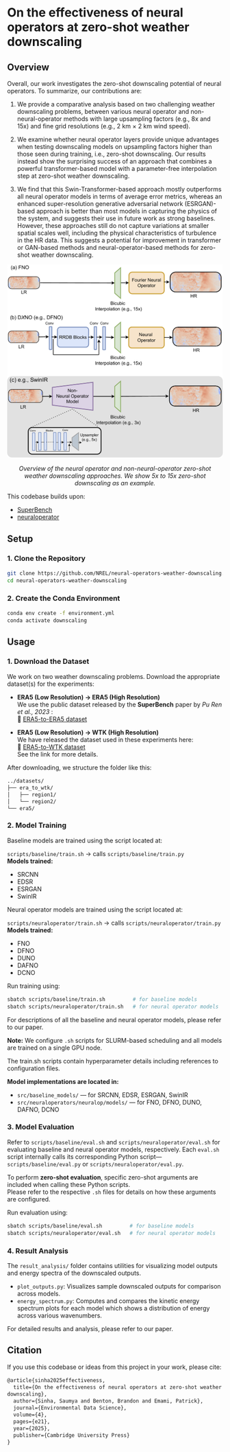 # On the effectiveness of neural operators at zero-shot weather downscaling

## Overview

Overall, our work investigates the zero-shot downscaling potential of neural operators. To summarize, our contributions are:

1. We provide a comparative analysis based on two challenging weather downscaling problems, between various neural operator and non-neural-operator methods with large upsampling factors (e.g., 8x and 15x) and fine grid resolutions (e.g., 2 km × 2 km wind speed).

2. We examine whether neural operator layers provide unique advantages when testing downscaling models on upsampling factors higher than those seen during training, i.e., zero-shot downscaling. Our results instead show the surprising success of an approach that combines a powerful transformer-based model with a parameter-free interpolation step at zero-shot weather downscaling.

3. We find that this Swin-Transformer-based approach mostly outperforms all neural operator models in terms of average error metrics, whereas an enhanced super-resolution generative adversarial network (ESRGAN)-based approach is better than most models in capturing the physics of the system, and suggests their use in future work as strong baselines. However, these approaches still do not capture variations at smaller spatial scales well, including the physical characteristics of turbulence in the HR data. This suggests a potential for improvement in transformer or GAN-based methods and neural-operator-based methods for zero-shot weather downscaling.

<p align="center">
  <img src="assets/Zero_Shot_framework.png" alt="Framework Overview" width="700"/>
</p>

<p align="center"><em>Overview of the neural operator and non-neural-operator zero-shot weather downscaling approaches. We show 5x to 15x zero-shot downscaling as an example.</em></p>

This codebase builds upon:
- [SuperBench](https://github.com/erichson/SuperBench)
- [neuraloperator](https://github.com/neuraloperator/neuraloperator)

## Setup

### 1. Clone the Repository

```bash
git clone https://github.com/NREL/neural-operators-weather-downscaling.git
cd neural-operators-weather-downscaling
```

### 2. Create the Conda Environment

```bash
conda env create -f environment.yml
conda activate downscaling
```

## Usage

### 1. Download the Dataset
We work on two weather downscaling problems. Download the appropriate dataset(s) for the experiments:

- **ERA5 (Low Resolution) → ERA5 (High Resolution)**  
  We use the public dataset released by the **SuperBench** paper by *Pu Ren et al., 2023* :   
  🔗 [ERA5-to-ERA5 dataset](https://portal.nersc.gov/project/dasrepo/superbench/climate.tar)

- **ERA5 (Low Resolution) → WTK (High Resolution)**  
  We have released the dataset used in these experiments here:  
  🔗 [ERA5-to-WTK dataset](https://data.openei.org/submissions/6210)  
  See the link for more details.

After downloading, we structure the folder like this:
```
../datasets/
├── era_to_wtk/
│   ├── region1/
│   └── region2/
└── era5/
```

### 2. Model Training

Baseline models are trained using the script located at:

`scripts/baseline/train.sh` → calls `scripts/baseline/train.py`  
  **Models trained:**  
  - SRCNN  
  - EDSR  
  - ESRGAN  
  - SwinIR  

Neural operator models are trained using the script located at:

`scripts/neuraloperator/train.sh` → calls `scripts/neuraloperator/train.py`  
  **Models trained:**  
  - FNO  
  - DFNO  
  - DUNO  
  - DAFNO  
  - DCNO  

Run training using:

```bash
sbatch scripts/baseline/train.sh         # for baseline models
sbatch scripts/neuraloperator/train.sh   # for neural operator models
```

For descriptions of all the baseline and neural operator models, please refer to our paper.

**Note:** We configure `.sh` scripts for SLURM-based scheduling and all models are trained on a single GPU node. 

The train.sh scripts contain hyperparameter details including references to configuration files. 

**Model implementations are located in:**  
- `src/baseline_models/` — for SRCNN, EDSR, ESRGAN, SwinIR  
- `src/neuraloperators/neuralop/models/` — for FNO, DFNO, DUNO, DAFNO, DCNO

### 3. Model Evaluation

Refer to `scripts/baseline/eval.sh` and `scripts/neuraloperator/eval.sh` for evaluating baseline and neural operator models, respectively. Each `eval.sh` script internally calls its corresponding Python script—`scripts/baseline/eval.py` or `scripts/neuraloperator/eval.py`.

To perform **zero-shot evaluation**, specific zero-shot arguments are included when calling these Python scripts.  
Please refer to the respective `.sh` files for details on how these arguments are configured.

Run evaluation using:

```bash
sbatch scripts/baseline/eval.sh         # for baseline models
sbatch scripts/neuraloperator/eval.sh   # for neural operator models
```

### 4. Result Analysis

The `result_analysis/` folder contains utilities for visualizing model outputs and energy spectra of the downscaled outputs.

- `plot_outputs.py`: Visualizes sample downscaled outputs for comparison across models.
- `energy_spectrum.py`: Computes and compares the kinetic energy spectrum plots for each model which shows a distribution of energy across various wavenumbers.

For detailed results and analysis, please refer to our paper.

## Citation

If you use this codebase or ideas from this project in your work, please cite:

```
@article{sinha2025effectiveness,
  title={On the effectiveness of neural operators at zero-shot weather downscaling},
  author={Sinha, Saumya and Benton, Brandon and Emami, Patrick},
  journal={Environmental Data Science},
  volume={4},
  pages={e21},
  year={2025},
  publisher={Cambridge University Press}
}
```
